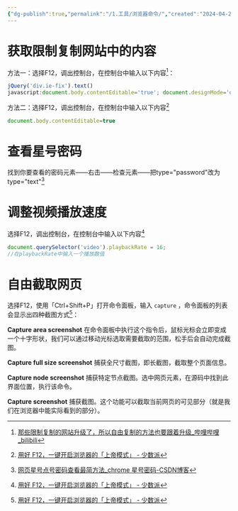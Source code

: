 ```yaml
---
{"dg-publish":true,"permalink":"/1.工具/浏览器命令/","created":"2024-04-28T21:12:08.987+08:00"}
---
```


# 获取限制复制网站中的内容

方法一：选择F12，调出控制台，在控制台中输入以下内容[^1]：
```js
jQuery('div.ie-fix').text()
javascript:document.body.contentEditable='true'; document.designMode='on'; void 0
```

方法二：选择F12，调出控制台，在控制台中输入以下内容[^2]
```js
document.body.contentEditable=true
```


# 查看星号密码

找到你要查看的密码元素——右击——检查元素——把type="password"改为type="text"[^3]

# 调整视频播放速度

选择F12，调出控制台，在控制台中输入以下内容[^4]
```js
document.querySelector('video').playbackRate = 16; 
//在playbackRate中输入一个播放数值
```

# 自由截取网页

选择F12，使用「Ctrl+Shift+P」打开命令面板，输入 `capture` ，命令面板的列表会显示出四种截图方式[^5]：

 **Capture area screenshot**
在命令面板中执行这个指令后，鼠标光标会立即变成一个十字形状，我们可以通过移动光标选取需要截取的范围，松手后会自动完成截图。

**Capture full size screenshot**
捕获全尺寸截图，即长截图，截取整个页面信息。

**Capture node screenshot**
捕获特定节点截图。选中网页元素，在源码中找到此界面位置，执行该命令。

**Capture screenshot**
捕获截图。这个功能可以截取当前网页的可见部分（就是我们在浏览器中能实际看到的部分）。


[^1]: [那些限制复制的网站升级了，所以自由复制的方法也要跟着升级\_哔哩哔哩\_bilibili](https://www.bilibili.com/video/BV1DN4y1T71W?spm_id_from=333.851.header_right.fav_list.click&vd_source=9811e975ea47f0535be337794c452612)
[^2]: [用好 F12，一键开启浏览器的「上帝模式」 - 少数派](https://sspai.com/post/85686)
[^3]: [网页星号点号密码查看最简方法_chrome 星号密码-CSDN博客](https://blog.csdn.net/yhcad/article/details/83683865)
[^4]: [用好 F12，一键开启浏览器的「上帝模式」 - 少数派](https://sspai.com/post/85686)
[^5]: [用好 F12，一键开启浏览器的「上帝模式」 - 少数派](https://sspai.com/post/85686)